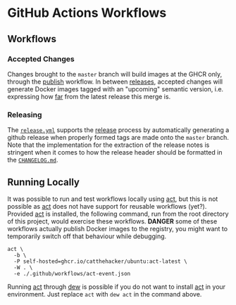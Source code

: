 # GitHub Actions Workflows

## Workflows

### Accepted Changes

Changes brought to the `master` branch will build images at the GHCR only,
through the [publish](./publish.yml) workflow. In between
[releases](../../docs/RELEASE.md), accepted changes will generate Docker images
tagged with an "upcoming" semantic version, i.e. expressing how [far][merge]
from the latest release this merge is.

  [merge]: https://github.com/Mitigram/gh-action-versioning#merging-features

### Releasing

The [`release.yml`](./release.yml) supports the [release](../../docs/RELEASE.md)
process by automatically generating a github release when properly formed tags
are made onto the `master` branch. Note that the implementation for the
extraction of the release notes is stringent when it comes to how the release
header should be formatted in the [`CHANGELOG.md`](../../CHANGELOG.md).

## Running Locally

It was possible to run and test workflows locally using [act], but this is not
possible as [act] does not have support for reusable workflows (yet?). Provided
[act] is installed, the following command, run from the root directory of this
project, would exercise these workflows. **DANGER** some of these workflows
actually publish Docker images to the registry, you might want to temporarily
switch off that behaviour while debugging.

```console
act \
  -b \
  -P self-hosted=ghcr.io/catthehacker/ubuntu:act-latest \
  -W . \
  -e ./.github/workflows/act-event.json
```

Running [act] through [dew] is possible if you do not want to install [act] in
your environment. Just replace `act` with `dew act` in the command above.

  [act]: https://github.com/nektos/act
  [dew]: https://github.com/efrecon/dew
